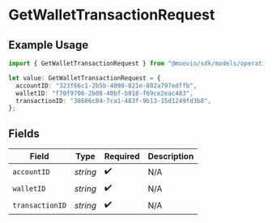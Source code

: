 # GetWalletTransactionRequest

## Example Usage

```typescript
import { GetWalletTransactionRequest } from "@moovio/sdk/models/operations";

let value: GetWalletTransactionRequest = {
  accountID: "323f66c1-2b5b-4098-821e-802a797edffb",
  walletID: "f70f9706-2b08-40bf-b018-f69ce2eac483",
  transactionID: "38606c84-7ca1-483f-9b13-15d1249fd3b8",
};
```

## Fields

| Field              | Type               | Required           | Description        |
| ------------------ | ------------------ | ------------------ | ------------------ |
| `accountID`        | *string*           | :heavy_check_mark: | N/A                |
| `walletID`         | *string*           | :heavy_check_mark: | N/A                |
| `transactionID`    | *string*           | :heavy_check_mark: | N/A                |